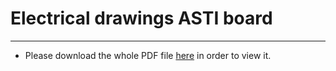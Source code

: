 # Electrical drawings ASTI board
_____________________________________
- Please download the whole PDF file <a href="./Ad01/Documents/ACTEA_PLC_Board.pdf">here</a> in order to view it.</p>
